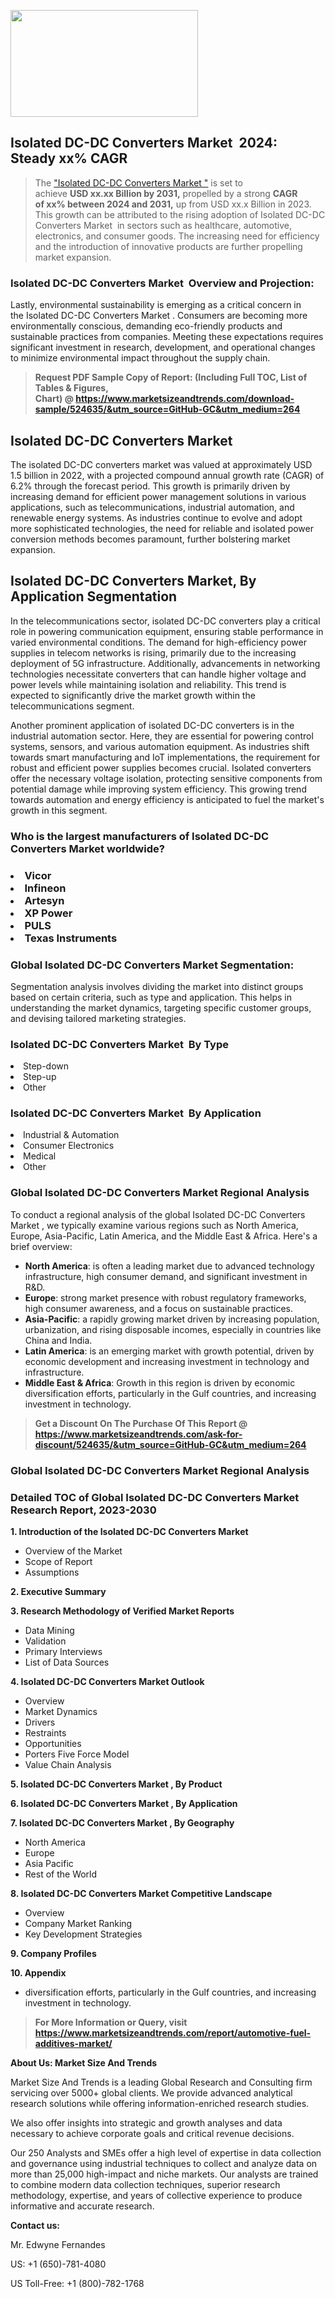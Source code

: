 <p><img class="alignnone size-medium wp-image-20088" src="https://ffe5etoiles.com/wp-content/uploads/2024/12/MST1-300x171.png" alt="" width="300" height="171" /></p><h2 id="ember46" class="ember-view reader-text-block__heading-2">Isolated DC-DC Converters Market &nbsp;2024: Steady&nbsp;xx% CAGR</h2><blockquote id="ember47" class="ember-view reader-text-block__blockquote">The&nbsp;<a class="app-aware-link " href="https://www.marketsizeandtrends.com/download-sample/524635/&utm_source=GitHub-GC&utm_medium=264" target="_blank" data-test-app-aware-link="">"Isolated DC-DC Converters Market "</a>&nbsp;is set to achieve&nbsp;<strong>USD&nbsp;xx.xx&nbsp;Billion by 2031,</strong>&nbsp;propelled by a strong&nbsp;<strong>CAGR of&nbsp;xx% between 2024 and 2031,</strong>&nbsp;up from USD xx.x Billion in 2023. This growth can be attributed to the rising adoption of&nbsp;Isolated DC-DC Converters Market &nbsp;in sectors such as healthcare, automotive, electronics, and consumer goods. The increasing need for efficiency and the introduction of innovative products are further propelling market expansion.</blockquote><h3 id="ember48" class="ember-view reader-text-block__heading-3">Isolated DC-DC Converters Market &nbsp;Overview and Projection:</h3><p id="ember49" class="ember-view reader-text-block__paragraph">Lastly, environmental sustainability is emerging as a critical concern in the&nbsp;Isolated DC-DC Converters Market . Consumers are becoming more environmentally conscious, demanding eco-friendly products and sustainable practices from companies. Meeting these expectations requires significant investment in research, development, and operational changes to minimize environmental impact throughout the supply chain.</p><blockquote id="ember50" class="ember-view reader-text-block__blockquote"><strong>Request PDF Sample Copy of Report: (Including Full TOC, List of Tables &amp; Figures, Chart)&nbsp;@&nbsp;<strong><a href="https://www.marketsizeandtrends.com/download-sample/524635/&utm_source=GitHub-GC&utm_medium=264" target="_blank">https://www.marketsizeandtrends.com/download-sample/524635/&utm_source=GitHub-GC&utm_medium=264</a></strong></strong></blockquote><h3 class=""> <h2>Isolated DC-DC Converters Market</h2><p>The isolated DC-DC converters market was valued at approximately USD 1.5 billion in 2022, with a projected compound annual growth rate (CAGR) of 6.2% through the forecast period. This growth is primarily driven by increasing demand for efficient power management solutions in various applications, such as telecommunications, industrial automation, and renewable energy systems. As industries continue to evolve and adopt more sophisticated technologies, the need for reliable and isolated power conversion methods becomes paramount, further bolstering market expansion.</p><h2>Isolated DC-DC Converters Market, By Application Segmentation</h2><p>In the telecommunications sector, isolated DC-DC converters play a critical role in powering communication equipment, ensuring stable performance in varied environmental conditions. The demand for high-efficiency power supplies in telecom networks is rising, primarily due to the increasing deployment of 5G infrastructure. Additionally, advancements in networking technologies necessitate converters that can handle higher voltage and power levels while maintaining isolation and reliability. This trend is expected to significantly drive the market growth within the telecommunications segment.</p><p>Another prominent application of isolated DC-DC converters is in the industrial automation sector. Here, they are essential for powering control systems, sensors, and various automation equipment. As industries shift towards smart manufacturing and IoT implementations, the requirement for robust and efficient power supplies becomes crucial. Isolated converters offer the necessary voltage isolation, protecting sensitive components from potential damage while improving system efficiency. This growing trend towards automation and energy efficiency is anticipated to fuel the market's growth in this segment.</p></h3><h3 id="" class="">Who is the largest manufacturers of&nbsp;Isolated DC-DC Converters Market worldwide?</h3><h3 class=""></Li><Li>Vicor</Li><Li> Infineon</Li><Li> Artesyn</Li><Li> XP Power</Li><Li> PULS</Li><Li> Texas Instruments</h3><h3 id="ember53" class="ember-view reader-text-block__heading-3">Global&nbsp;Isolated DC-DC Converters Market Segmentation:</h3><p id="ember54" class="ember-view reader-text-block__paragraph">Segmentation analysis involves dividing the market into distinct groups based on certain criteria, such as type and application. This helps in understanding the market dynamics, targeting specific customer groups, and devising tailored marketing strategies.</p><h3 id="" class="">Isolated DC-DC Converters Market &nbsp;By Type</h3><p></Li><Li>Step-down</Li><Li> Step-up</Li><Li> Other</p><h3 id="" class="">Isolated DC-DC Converters Market &nbsp;By Application</h3><p class=""></Li><Li>Industrial & Automation</Li><Li> Consumer Electronics</Li><Li> Medical</Li><Li> Other</p><h3 id="ember62" class="ember-view reader-text-block__heading-3">Global Isolated DC-DC Converters Market Regional Analysis</h3><p id="ember63" class="ember-view reader-text-block__paragraph">To conduct a regional analysis of the global Isolated DC-DC Converters Market , we typically examine various regions such as North America, Europe, Asia-Pacific, Latin America, and the Middle East &amp; Africa. Here's a brief overview:</p><ul><li><strong>North America</strong>: is often a leading market due to advanced technology infrastructure, high consumer demand, and significant investment in R&amp;D.</li><li><strong>Europe</strong>: strong market presence with robust regulatory frameworks, high consumer awareness, and a focus on sustainable practices.</li><li><strong>Asia-Pacific</strong>: a rapidly growing market driven by increasing population, urbanization, and rising disposable incomes, especially in countries like China and India.</li><li><strong>Latin America</strong>: is an emerging market with growth potential, driven by economic development and increasing investment in technology and infrastructure.</li><li><strong>Middle East &amp; Africa</strong>: Growth in this region is driven by economic diversification efforts, particularly in the Gulf countries, and increasing investment in technology.</li></ul><blockquote id="ember61" class="ember-view reader-text-block__blockquote"><strong>Get a Discount On The Purchase Of This Report @ <strong><a href="https://html-cleaner.com/" target="">https://www.marketsizeandtrends.com/ask-for-discount/524635/&utm_source=GitHub-GC&utm_medium=264</a></strong></strong></blockquote><h3 id="ember62" class="ember-view reader-text-block__heading-3">Global Isolated DC-DC Converters Market Regional Analysis</h3><h3 id="" class="">Detailed TOC of Global Isolated DC-DC Converters Market Research Report, 2023-2030</h3><p id="" class=""><strong>1. Introduction of the Isolated DC-DC Converters Market </strong></p><ul><li>Overview of the Market</li><li>Scope of Report</li><li>Assumptions</li></ul><p id="" class=""><strong>2. Executive Summary</strong></p><p id="" class=""><strong>3. Research Methodology of Verified Market Reports</strong></p><ul><li>Data Mining</li><li>Validation</li><li>Primary Interviews</li><li>List of Data Sources</li></ul><p id="" class=""><strong>4. Isolated DC-DC Converters Market Outlook</strong></p><ul><li>Overview</li><li>Market Dynamics</li><li>Drivers</li><li>Restraints</li><li>Opportunities</li><li>Porters Five Force Model</li><li>Value Chain Analysis</li></ul><p id="" class=""><strong>5. Isolated DC-DC Converters Market , By Product</strong></p><p id="" class=""><strong>6. Isolated DC-DC Converters Market , By Application</strong></p><p id="" class=""><strong>7. Isolated DC-DC Converters Market , By Geography</strong></p><ul><li>North America</li><li>Europe</li><li>Asia Pacific</li><li>Rest of the World</li></ul><p id="" class=""><strong>8. Isolated DC-DC Converters Market Competitive Landscape</strong></p><ul><li>Overview</li><li>Company Market Ranking</li><li>Key Development Strategies</li></ul><p id="" class=""><strong>9. Company Profiles</strong></p><p id="" class=""><strong>10. Appendix</strong></p><ul><li>diversification efforts, particularly in the Gulf countries, and increasing investment in technology.</li></ul><blockquote id="ember65" class="ember-view reader-text-block__blockquote"><strong>For More Information or Query, visit <strong><strong><a href="https://html-cleaner.com/" target="">https://www.marketsizeandtrends.com/report/automotive-fuel-additives-market/</a></strong></strong></strong></blockquote><p id="" class=""><strong>About Us: Market Size And Trends</strong></p><p id="" class="">Market Size And Trends is a leading Global Research and Consulting firm servicing over 5000+ global clients. We provide advanced analytical research solutions while offering information-enriched research studies.</p><p id="" class="">We also offer insights into strategic and growth analyses and data necessary to achieve corporate goals and critical revenue decisions.</p><p id="" class="">Our 250 Analysts and SMEs offer a high level of expertise in data collection and governance using industrial techniques to collect and analyze data on more than 25,000 high-impact and niche markets. Our analysts are trained to combine modern data collection techniques, superior research methodology, expertise, and years of collective experience to produce informative and accurate research.</p><p id="" class=""><strong>Contact us:</strong></p><p id="" class="">Mr. Edwyne Fernandes</p><p id="" class="">US: +1 (650)-781-4080</p><p id="" class="">US Toll-Free: +1 (800)-782-1768</p>
